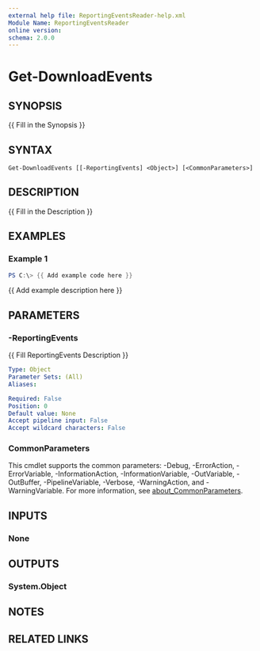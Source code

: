 ```yaml
---
external help file: ReportingEventsReader-help.xml
Module Name: ReportingEventsReader
online version:
schema: 2.0.0
---
```


# Get-DownloadEvents

## SYNOPSIS
{{ Fill in the Synopsis }}

## SYNTAX

```
Get-DownloadEvents [[-ReportingEvents] <Object>] [<CommonParameters>]
```

## DESCRIPTION
{{ Fill in the Description }}

## EXAMPLES

### Example 1
```powershell
PS C:\> {{ Add example code here }}
```

{{ Add example description here }}

## PARAMETERS

### -ReportingEvents
{{ Fill ReportingEvents Description }}

```yaml
Type: Object
Parameter Sets: (All)
Aliases:

Required: False
Position: 0
Default value: None
Accept pipeline input: False
Accept wildcard characters: False
```

### CommonParameters
This cmdlet supports the common parameters: -Debug, -ErrorAction, -ErrorVariable, -InformationAction, -InformationVariable, -OutVariable, -OutBuffer, -PipelineVariable, -Verbose, -WarningAction, and -WarningVariable. For more information, see [about_CommonParameters](http://go.microsoft.com/fwlink/?LinkID=113216).

## INPUTS

### None

## OUTPUTS

### System.Object
## NOTES

## RELATED LINKS
